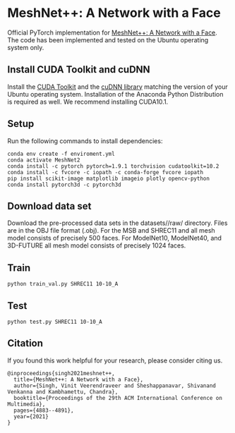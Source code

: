 # MeshNet++: A Network with a Face
Official PyTorch implementation for [MeshNet++: A Network with a Face](https://dl.acm.org/doi/abs/10.1145/3474085.3475468). The code has been implemented and tested on the Ubuntu operating system only.

## Install CUDA Toolkit and cuDNN
Install the [CUDA Toolkit](https://developer.nvidia.com/cuda-toolkit) and the [cuDNN library](https://developer.nvidia.com/rdp/cudnn-archive) matching the version of your Ubuntu operating system. Installation of the Anaconda Python Distribution is required as well. We recommend installing CUDA10.1.

## Setup
Run the following commands to install dependencies:
```
conda env create -f enviroment.yml
conda activate MeshNet2  
conda install -c pytorch pytorch=1.9.1 torchvision cudatoolkit=10.2
conda install -c fvcore -c iopath -c conda-forge fvcore iopath
pip install scikit-image matplotlib imageio plotly opencv-python
conda install pytorch3d -c pytorch3d
```

## Download data set
Download the pre-processed data sets in the datasets/<dataset>/raw/ directory. Files are in the OBJ file format (.obj). For the MSB and SHREC11 and all mesh model consists of precisely 500 faces. For ModelNet10, ModelNet40, and 3D-FUTURE all mesh model consists of precisely 1024 faces.

## Train
```
python train_val.py SHREC11 10-10_A
```

## Test
```
python test.py SHREC11 10-10_A
```

## Citation
If you found this work helpful for your research, please consider citing us.
```
@inproceedings{singh2021meshnet++,
  title={MeshNet++: A Network with a Face},
  author={Singh, Vinit Veerendraveer and Sheshappanavar, Shivanand Venkanna and Kambhamettu, Chandra},
  booktitle={Proceedings of the 29th ACM International Conference on Multimedia},
  pages={4883--4891},
  year={2021}
}
```
